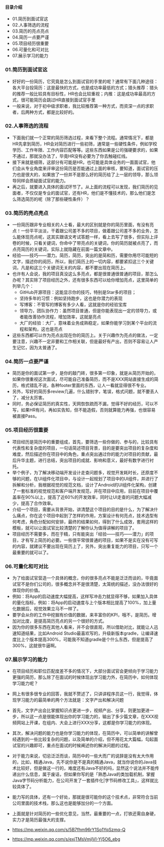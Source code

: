 #### 目录介绍
- 01.简历到面试官这
- 02.人事筛选的流程
- 03.简历的亮点亮点
- 04.简历一点要严谨
- 05.项目经历很重要
- 06.可量化和可对比
- 07.展示学习的能力



### 01.简历到面试官这
- 好好的一份简历，它究竟是怎么到面试官的手里的呢？通常有下面几种途径：各大平台投简历：这是最快的方式，也是成功率最低的方式；猎头推荐：猎头的推荐一般比较具有目标性，HR也会比较重视；内推：这是成功率最高的方式，很可能简历会跳过HR直接到面试官手里
- 一般来说，对于初中级求职者，我比较推荐第一种方式，而资深一点的求职者，后两种方式，都是比较好的。


### 02.人事筛选的流程
- 下面我们就一个正常的简历筛选过程，来看下整个流程。通常情况下，都是HR先拿到简历，HR会对简历进行一些初筛，通常是一些硬性条件，例如学校学历、工作年限、工作内容匹配等等。这些东西如果是公司强硬要求的，如果不通过，那就没办法了，毕竟HR没有必要为了你去触碰红线。
- 接下来就是细筛，这部分有可能是HR，也可能是具体业务的一面面试官，他们会从专业角度来评审这份简历是否能通过上面的审核，要知道，面试官的压力也是很大的，如果放了一份并不是那么好的简历给了上一层的领导，那么领导同样会质疑面试官的能力。
- 再之后，就要进入具体的面试环节了。从上面的流程可以发现，我们简历的见面者，不仅仅是专业的面试官，还有HR，他们是不懂技术的，那么他们是怎么筛选简历的呢（除了那些硬性条件）？


### 03.简历的亮点亮点
- 一份简历跟非专业相关的人士看，最大的区别就是你的简历里面，有没有亮点！一份平平淡淡，干着跟公司差不多的项目，做着跟公司差不多的业务，怎么能体现亮点呢，这其实跟语文考试答题一样，看上去写了很多，但实际上评卷的时候，只看关键词，你命中了带亮点的关键词，你的简历就被点亮了，而点亮简历的关键词，实际上就隐藏在前面一篇文章中。
- 经验——技巧——潜力。简历，简历，突出的是简和历，需要你用尽可能短的文字，描述你的阅历，所以，我们简历上的一切内容，都要紧扣这三个关键词，凡是和这三个关键词无关的内容，都不要出现在简历上。
- 也许有人会说，我的项目真没这么多亮点，都是很普通很普通的项目，那怎么办呢？其实除了项目经历之外，还有很多东西可以给你增加亮点，这里简单的列举几个：
    - GitHub开源项目：这能显示你的技巧，特别是Star多的项目；
    - 坚持多年的习惯：例如坚持跑步，这也是你潜力的表现
    - 写博客：不管写的博客有多少人看，这就是你的经验宝库
    - 领导力，团队协作力：虽然项目普通，但是你能表现出一定的领导力，或者能改善协作流程，增加效率，这就是亮点
    - 大厂的经验：大厂，意味着业务成熟稳定，如果你能学习到某个平台的流程和架构，这也是亮点
- 这些东西都可以作为亮点出现在你的简历上。关于兴趣作为亮点的做法，一定要注意，兴趣不一定非要和工作相关联，但是最好有产出，否则不容易让人产生记忆，因为太普通了。


### 04.简历一点要严谨
- 简历是你的面试第一步，是你的敲门砖，很多第一印象，就是从简历开始的，如果你很重视这次面试，尽可能自己准备简历，而不是XXX网站直接生成的简历，格式错乱不说，各种footer里面的东西，让人一看就显得很不专业。
- 另外，写好的简历多review几遍，什么错别字，笔误，格式问题，就不要丢人了，减分太厉害。
- 同时，务必保证简历的真实性，天网恢恢疏而不漏，觉得不好的经历，可以不写，如果HR有问，再如实告知，但不能造假，否则就算能力再强，也很容易被直接Pass。


### 05.项目经历很重要
- 项目经历是简历中的重要组成，首先，要筛选一些你做的、参与的，比较具有代表性和复杂度的项目，一句话简述项目背景，目的是要突出项目的复杂度和难度，然后描述你在项目中的角色，重点突出通过你的能力对项目的贡献，最后升华主题，进行总结，突出项目的成就、影响和意义，最好有数字进行衬托。
- 举个例子，为了解决移动端开发设计走查问题多，视觉开发耗时长，还原度不够的问题，在UI组件化项目中，与设计一起规划了项目中的UI组件，并进行了拆解和分析，我根据视觉的规范文档，设计了Android的UI组件化架构，创建了一套标准的视觉规范和客户端开发规范，并在项目中应用，目前在项目中覆盖率在90%以上，提高了近60%的开发效率，同时让UI走查的问题大幅减少，提高了合作效率。
- 介绍一个项目，需要从背景开始，讲清楚这个项目的目的是什么，为了解决什么痛点，你在这个项目中起到了怎样的作用，方案设计有何亮点，技术选型有何考虑，角色分配如何安排，最终的结果如何，得到了什么成效，套用这样的模板，就可以让面试官比较清楚的了解你认为值得讲解的项目了。
- 项目经历不需要多，而在于精，只有能突出「经验——技巧——潜力」的项目，才有写上简历的必要。一些很平常很普通的项目，如果不是实在没有可写的内容，就建议不要出现在简历上了，另外，突出重复能力的项目，只写一个最重要的就可以了。


### 06.可量化和可对比
- 为了给面试官营造一个具体的概念，你的很多亮点不能是泛泛而谈的，毕竟面试官不是你们公司的，很多概念并不是很清楚，太笼统的描述，没办法很好的体现你的价值。
- 例如：将App的启动速度大幅提高，这样写冲击力就显得不够，如果加入具体的量化指标，例如：将App的启动速度与上个版本相比提高了100%，加上量化数据后，视觉效果立马不一样了。
- 要学会从你的工作中挖掘有价值的数据，来丰富你的KPI，哦不，是简历。增加对比度，是提高简历亮点的另一个很好的方式。
- 因为你的很多东西在其他人看来，并不会很直观，所以借助对比，就能让人迅速知道结果，比如Android Studio最喜欢写的，升级新版本gradle，让编译速度比上个版本提高300%，可能我不知道gradle是个什么东西，但是提高了300%，这就很牛逼啊。


### 07.展示学习的能力
- 在项目经历和职位匹配度差不多的情况下，大部分面试官会更倾向于学习能力更强的简历，那么除了在面试的时候体现出学习能力外，在简历中，如何体现学习能力呢？
- 网上有很多很专业的回答，我就不赘述了，只讲讲程序员这一行，我觉得，体现学习能力的最简单的两个方法就是：文字产出和解决问题
- 首先，文字产出会比掌握知识点更进一步，视频产出、分享，则更加更进一步，所以这一点是很能体现出你的学习能力的，输出了多少篇文章，在XXX视频网站上开课，在组内、大会上进行XXX分享，这都是你学习能力的体现。
- 其次，解决问题的能力也是你学习能力的体现，在简历中，可以简单的讲解曾经遇到的一些比较复杂的问题，以及简单的介绍，但不用花太大篇幅，勾起面试官的兴趣即可，重点在面试的时候阐述你的解决问题的过程。
- 对于能力来说，切忌泛泛而谈，简历中的一些大而广的说辞是没有太大作用的，比如，精通Java，先不说你是不是真的精通Java，就当你说你的Java技术比较好，但是做这一行的，难度还有Java不好的吗，显然这个说法并不能传递出什么信息，属于废话，但如果你写的是「熟悉Java的类加载机制，掌握Java字节码分析能力，在公司开发了一套插件化|字节码修改工具」，这样就比较具体了。
- 能力写的具体，还有一个好处，那就是很可能你的这个技术点，非常符合当前公司里面的技术栈，那么这也是能够加分的一个方面。
- 上面就是针对简历的一些优化意见，当然，最重要的一点，打铁还需自身硬，实力才是简历最强大的支撑。



- https://mp.weixin.qq.com/s/5B7fhm96rY1So1YqSzmq-Q
- https://mp.weixin.qq.com/s/exjTMsVmjlVI-Yj5O6_ebg










